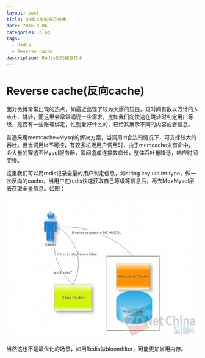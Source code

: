 ```yaml
---
layout: post
title: Redis反向缓存技术
date: 2016-8-06
categories: blog
tags:
  - Redis
  - Reverse cache
description: Redis反向缓存技术
---
```


# Reverse cache(反向cache)

面对微博常常出现的热点，如最近出现了较为火爆的短链，短时间有数以万计的人点击、跳转，而这里会常常涌现一些需求，比如我们向快速在跳转时判定用户等级，是否有一些账号绑定，性别爱好什么的，已给其展示不同的内容或者信息。

普通采用memcache+Mysql的解决方案，当调用id合法的情况下，可支撑较大的吞吐。但当调用id不可控，有较多垃圾用户调用时，由于memcache未有命中，会大量的穿透至Mysql服务器，瞬间造成连接数疯长，整体吞吐量降低，响应时间变慢。

这里我们可以用redis记录全量的用户判定信息，如string key:uid int:type，做一次反向的cache，当用户在redis快速获取自己等级等信息后，再去Mc+Mysql层去获取全量信息。如图：

![反向缓存](/img/li7PAQvgwlHds.jpg)

当然这也不是最优化的场景，如用Redis做bloomfilter，可能更加省用内存。
